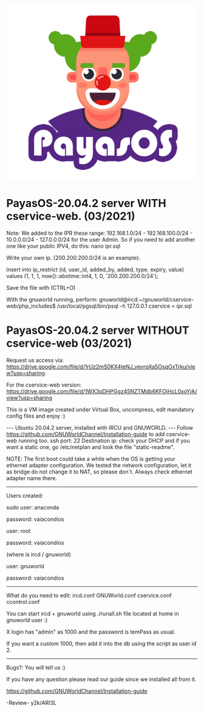<p style="text-align:center;"><img src="https://github.com/GNUWorldChannel/PayasOS-20.04.1/blob/main/logo-final.png" alt="PayasOS 20.04.1 by y2k and ARI3L"></p>

# PayasOS-20.04.2 server WITH cservice-web. (03/2021)

Note: We added to the IPR these range: 192.168.1.0/24 - 192.168.100.0/24 - 10.0.0.0/24 - 127.0.0.0/24 
for the user Admin. So if you need to add another one like your public IPV4, do this:
nano ipr.sql 

Write your own ip. (200.200.200.0/24 is an example).

insert into ip_restrict (id, user_id, added_by, added, type, expiry, value) values (1, 1, 1, now()::abstime::int4, 1, 0, '200.200.200.0/24');

Save the file with (CTRL+O)

With the gnuworld running, perform:
gnuworld@ircd:~/gnuworld/cservice-web/php_includes$ /usr/local/pgsql/bin/psql -h 127.0.0.1 cservice < ipr.sql 

# PayasOS-20.04.2 server WITHOUT cservice-web (03/2021)

Request us access vía: 
https://drive.google.com/file/d/1rUz2mS0KX4teNJ_yevrpXa5OsqOxTrku/view?usp=sharing

For the cservice-web version: 
https://drive.google.com/file/d/1WX3pDHPGgz45NZTMdb6KFOjHcL0xoYjA/view?usp=sharing

This is a VM image created under Virtual Box, uncompress, edit mandatory
config files and enjoy :)

--- Ubuntu 20.04.2 server, installed with IRCU and GNUWORLD. ---
Follow https://github.com/GNUWorldChannel/Installation-guide
to add cservice-web running too. 
ssh port: 22 Destination ip: check your DHCP and if you want
a static one, go /etc/netplan and look the file "static-readme".

NOTE: The first boot could take a while when the OS is
getting your ethernet adapter configuration.
We tested the network configuration, let it as bridge
do not change it to NAT, so please don´t. 
Always check ethernet adapter name there.

------------------------------------------
Users created: 


sudo user: anaconda

password: vaiacondios


user: root

password: vaiacondios


(where is ircd / gnuworld)

user: gnuworld

password: vaiacondios

------------------------------------------
What do you need to edit: 
ircd.conf
GNUWorld.conf 
cservice.conf
ccontrol.conf

You can start ircd + gnuworld using
./runall.sh file located at home in
gnuworld user :)

X login has "admin" as 1000 and the password
is temPass as usual.

If you want a custom 1000, then add it into the db
using the script as user id 2. 

------------------------------------------
Bugs?: You will tell us :)

If you have any question please read our guide since
we installed all from it.

https://github.com/GNUWorldChannel/Installation-guide

-Review- y2k/ARI3L
